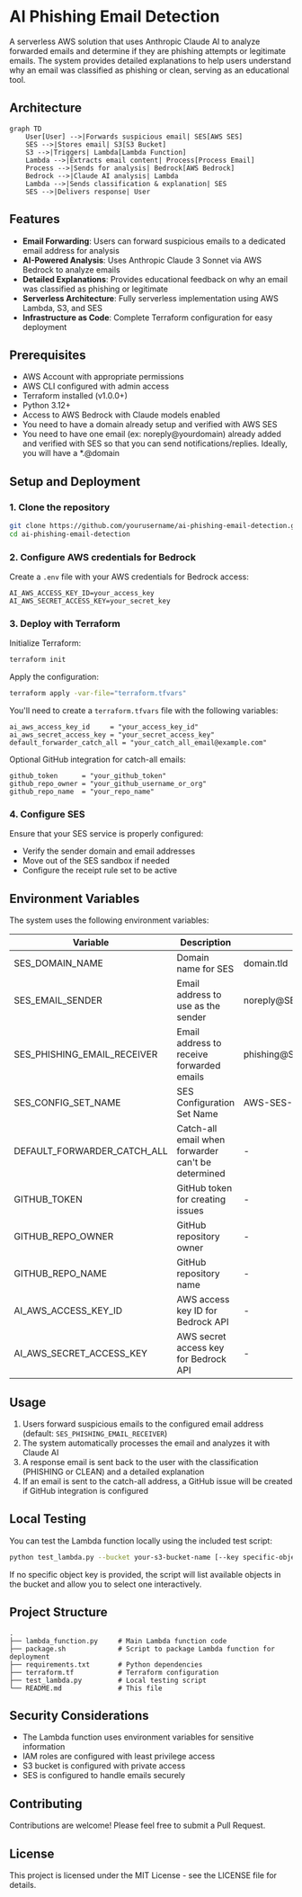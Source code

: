 # AI Phishing Email Detection

A serverless AWS solution that uses Anthropic Claude AI to analyze forwarded emails and determine if they are phishing attempts or legitimate emails. The system provides detailed explanations to help users understand why an email was classified as phishing or clean, serving as an educational tool.

## Architecture

```mermaid
graph TD
    User[User] -->|Forwards suspicious email| SES[AWS SES]
    SES -->|Stores email| S3[S3 Bucket]
    S3 -->|Triggers| Lambda[Lambda Function]
    Lambda -->|Extracts email content| Process[Process Email]
    Process -->|Sends for analysis| Bedrock[AWS Bedrock]
    Bedrock -->|Claude AI analysis| Lambda
    Lambda -->|Sends classification & explanation| SES
    SES -->|Delivers response| User
```

## Features

- **Email Forwarding**: Users can forward suspicious emails to a dedicated email address for analysis
- **AI-Powered Analysis**: Uses Anthropic Claude 3 Sonnet via AWS Bedrock to analyze emails
- **Detailed Explanations**: Provides educational feedback on why an email was classified as phishing or legitimate
- **Serverless Architecture**: Fully serverless implementation using AWS Lambda, S3, and SES
- **Infrastructure as Code**: Complete Terraform configuration for easy deployment

## Prerequisites

- AWS Account with appropriate permissions
- AWS CLI configured with admin access
- Terraform installed (v1.0.0+)
- Python 3.12+
- Access to AWS Bedrock with Claude models enabled
- You need to have a domain already setup and verified with AWS SES
- You need to have one email (ex: noreply@yourdomain) already added and verified with SES so that you can send notifications/replies. Ideally, you will have a *.@domain

## Setup and Deployment

### 1. Clone the repository

```bash
git clone https://github.com/yourusername/ai-phishing-email-detection.git
cd ai-phishing-email-detection
```

### 2. Configure AWS credentials for Bedrock

Create a `.env` file with your AWS credentials for Bedrock access:

```
AI_AWS_ACCESS_KEY_ID=your_access_key
AI_AWS_SECRET_ACCESS_KEY=your_secret_key
```

### 3. Deploy with Terraform

Initialize Terraform:

```bash
terraform init
```

Apply the configuration:

```bash
terraform apply -var-file="terraform.tfvars"
```

You'll need to create a `terraform.tfvars` file with the following variables:

```
ai_aws_access_key_id     = "your_access_key_id"
ai_aws_secret_access_key = "your_secret_access_key"
default_forwarder_catch_all = "your_catch_all_email@example.com"
```

Optional GitHub integration for catch-all emails:
```
github_token      = "your_github_token"
github_repo_owner = "your_github_username_or_org"
github_repo_name  = "your_repo_name"
```

### 4. Configure SES

Ensure that your SES service is properly configured:
- Verify the sender domain and email addresses
- Move out of the SES sandbox if needed
- Configure the receipt rule set to be active

## Environment Variables

The system uses the following environment variables:

| Variable | Description | Default | Required |
|----------|-------------|---------|----------|
| SES_DOMAIN_NAME | Domain name for SES | domain.tld | Yes |
| SES_EMAIL_SENDER | Email address to use as the sender | noreply@SES_DOMAIN_NAME | Yes |
| SES_PHISHING_EMAIL_RECEIVER | Email address to receive forwarded emails | phishing@SES_DOMAIN_NAME | Yes |
| SES_CONFIG_SET_NAME | SES Configuration Set Name | AWS-SES-Send-Email | Yes |
| DEFAULT_FORWARDER_CATCH_ALL | Catch-all email when forwarder can't be determined | - | Yes |
| GITHUB_TOKEN | GitHub token for creating issues | - | No |
| GITHUB_REPO_OWNER | GitHub repository owner | - | No |
| GITHUB_REPO_NAME | GitHub repository name | - | No |
| AI_AWS_ACCESS_KEY_ID | AWS access key ID for Bedrock API | - | Yes |
| AI_AWS_SECRET_ACCESS_KEY | AWS secret access key for Bedrock API | - | Yes |

## Usage

1. Users forward suspicious emails to the configured email address (default: `SES_PHISHING_EMAIL_RECEIVER`)
2. The system automatically processes the email and analyzes it with Claude AI
3. A response email is sent back to the user with the classification (PHISHING or CLEAN) and a detailed explanation
4. If an email is sent to the catch-all address, a GitHub issue will be created if GitHub integration is configured

## Local Testing

You can test the Lambda function locally using the included test script:

```bash
python test_lambda.py --bucket your-s3-bucket-name [--key specific-object-key]
```

If no specific object key is provided, the script will list available objects in the bucket and allow you to select one interactively.

## Project Structure

```
.
├── lambda_function.py     # Main Lambda function code
├── package.sh             # Script to package Lambda function for deployment
├── requirements.txt       # Python dependencies
├── terraform.tf           # Terraform configuration
├── test_lambda.py         # Local testing script
└── README.md              # This file
```

## Security Considerations

- The Lambda function uses environment variables for sensitive information
- IAM roles are configured with least privilege access
- S3 bucket is configured with private access
- SES is configured to handle emails securely

## Contributing

Contributions are welcome! Please feel free to submit a Pull Request.

## License

This project is licensed under the MIT License - see the LICENSE file for details.
